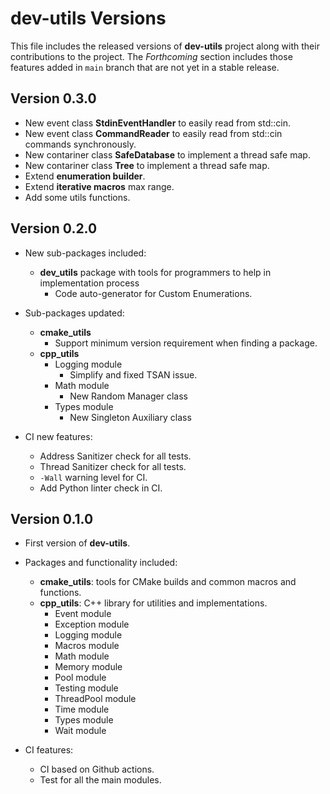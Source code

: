 # dev-utils Versions

This file includes the released versions of **dev-utils** project along with their contributions to the project.
The *Forthcoming* section includes those features added in `main` branch that are not yet in a stable release.

## Version 0.3.0

* New event class **StdinEventHandler** to easily read from std::cin.
* New event class **CommandReader** to easily read from std::cin commands synchronously.
* New contariner class **SafeDatabase** to implement a thread safe map.
* New contariner class **Tree** to implement a thread safe map.
* Extend **enumeration builder**.
* Extend **iterative macros** max range.
* Add some utils functions.

## Version 0.2.0

* New sub-packages included:
  * **dev_utils** package with tools for programmers to help in implementation process
    * Code auto-generator for Custom Enumerations.

* Sub-packages updated:
  * **cmake_utils**
    * Support minimum version requirement when finding a package.
  * **cpp_utils**
    * Logging module
      * Simplify and fixed TSAN issue.
    * Math module
      * New Random Manager class
    * Types module
      * New Singleton Auxiliary class

* CI new features:
  * Address Sanitizer check for all tests.
  * Thread Sanitizer check for all tests.
  * `-Wall` warning level for CI.
  * Add Python linter check in CI.

## Version 0.1.0

* First version of **dev-utils**.
* Packages and functionality included:
  * **cmake_utils**: tools for CMake builds and common macros and functions.
  * **cpp_utils**: C++ library for utilities and implementations.
    * Event module
    * Exception module
    * Logging module
    * Macros module
    * Math module
    * Memory module
    * Pool module
    * Testing module
    * ThreadPool module
    * Time module
    * Types module
    * Wait module

* CI features:
  * CI based on Github actions.
  * Test for all the main modules.
